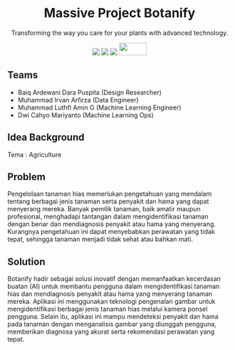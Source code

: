 <div align="center">
  <h1>Massive Project Botanify</h1>
  <p>Transforming the way you care for your plants with advanced technology.</p>
  <a>
    <img src="https://img.shields.io/badge/TensorFlow-FF6F00?style=for-the-badge&logo=tensorflow&logoColor=white">
    <img src="https://camo.githubusercontent.com/6c1504bc94a0bd93c60f42b1f59baa44de2d68ecffdabd61fe8d2dbe12cd3374/68747470733a2f2f696d672e736869656c64732e696f2f62616467652f4b657261732d2532334430303030302e7376673f7374796c653d666f722d7468652d6261646765266c6f676f3d4b65726173266c6f676f436f6c6f723d7768697465">
    <img src="https://camo.githubusercontent.com/05cab52d05663cecbe47a23ca71075ba81b9080dd50561d0f76eb46e902cfef8/68747470733a2f2f696d672e736869656c64732e696f2f62616467652f70616e6461732d2532333135303435382e7376673f7374796c653d666f722d7468652d6261646765266c6f676f3d70616e646173266c6f676f436f6c6f723d7768697465">
    <img src="https://bookface-images.s3.amazonaws.com/logos/1f147b7526b12554a4ea7cd2312a694892459acc.png?1630010761" width="62" height="28">
  </a>
</div>

## Teams
- Baiq Ardewani Dara Puspita (Design Researcher)
- Muhammad Irvan Arfirza (Data Engineer)
- Muhammad Luthfi Amin G (Machine Learning Engineer)
- Dwi Cahyo Mariyanto (Machine Learning Ops)

## Idea Background 
Tema : Agriculture

## Problem
Pengelolaan tanaman hias memerlukan pengetahuan yang mendalam tentang berbagai jenis tanaman serta penyakit dan hama yang dapat menyerang mereka. Banyak pemilik tanaman, baik amatir maupun profesional, menghadapi tantangan dalam mengidentifikasi tanaman dengan benar dan mendiagnosis penyakit atau hama yang menyerang. Kurangnya pengetahuan ini dapat menyebabkan perawatan yang tidak tepat, sehingga tanaman menjadi tidak sehat atau bahkan mati. 

## Solution
Botanify hadir sebagai solusi inovatif dengan memanfaatkan kecerdasan buatan (AI) untuk membantu pengguna dalam mengidentifikasi tanaman hias dan mendiagnosis penyakit atau hama yang menyerang tanaman mereka. Aplikasi ini menggunakan teknologi pengenalan gambar untuk mengidentifikasi berbagai jenis tanaman hias melalui kamera ponsel pengguna. Selain itu, aplikasi ini mampu mendeteksi penyakit dan hama pada tanaman dengan menganalisis gambar yang diunggah pengguna, memberikan diagnosa yang akurat serta rekomendasi perawatan yang tepat.
